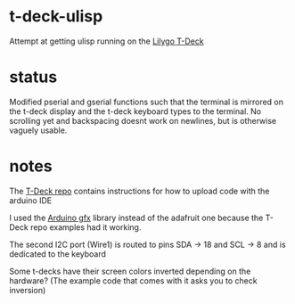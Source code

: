 # t-deck-ulisp
Attempt at getting ulisp running on the [Lilygo T-Deck](https://github.com/Xinyuan-LilyGO/T-Deck) 

# status 
Modified pserial and gserial functions such that the terminal is mirrored on the t-deck display and the t-deck keyboard types to the terminal. No scrolling yet and backspacing doesnt work on newlines, but is otherwise vaguely usable.


# notes
The [T-Deck repo](https://github.com/Xinyuan-LilyGO/T-Deck)  contains instructions for how to upload code with the arduino IDE  

I used the [Arduino gfx](https://github.com/moononournation/Arduino_GFX) library instead of the adafruit one because the T-Deck repo examples had it working.  

The second I2C port (Wire1) is routed to pins SDA -> 18 and SCL -> 8 and is dedicated to the keyboard

Some t-decks have their screen colors inverted depending on the hardware? (The example code that comes with it asks you to check inversion)